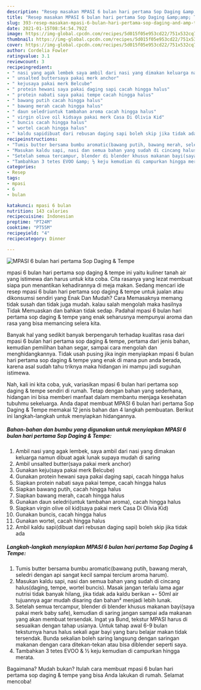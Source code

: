```yaml
---
description: "Resep masakan MPASI 6 bulan hari pertama Sop Daging &amp;amp; Tempe | Resep Membuat MPASI 6 bulan hari pertama Sop Daging &amp;amp; Tempe Yang Lezat Sekali"
title: "Resep masakan MPASI 6 bulan hari pertama Sop Daging &amp;amp; Tempe | Resep Membuat MPASI 6 bulan hari pertama Sop Daging &amp;amp; Tempe Yang Lezat Sekali"
slug: 393-resep-masakan-mpasi-6-bulan-hari-pertama-sop-daging-and-amp-tempe-resep-membuat-mpasi-6-bulan-hari-pertama-sop-daging-and-amp-tempe-yang-lezat-sekali
date: 2021-01-15T08:54:54.792Z
image: https://img-global.cpcdn.com/recipes/5d015f05e953cd22/751x532cq70/mpasi-6-bulan-hari-pertama-sop-daging-tempe-foto-resep-utama.jpg
thumbnail: https://img-global.cpcdn.com/recipes/5d015f05e953cd22/751x532cq70/mpasi-6-bulan-hari-pertama-sop-daging-tempe-foto-resep-utama.jpg
cover: https://img-global.cpcdn.com/recipes/5d015f05e953cd22/751x532cq70/mpasi-6-bulan-hari-pertama-sop-daging-tempe-foto-resep-utama.jpg
author: Cordelia Fowler
ratingvalue: 3.1
reviewcount: 3
recipeingredient:
- " nasi yang agak lembek saya ambil dari nasi yang dimakan keluarga namun dibuat agak lunak supaya mudah di saring"
- " unsalted buttersaya pakai merk anchor"
- " kejusaya pakai merk Belcube"
- " protein hewani saya pakai daging sapi cacah hingga halus"
- " protein nabati saya pakai tempe cacah hingga halus"
- " bawang putih cacah hingga halus"
- " bawang merah cacah hingga halus"
- " daun seledriuntuk tambahan aroma cacah hingga halus"
- " virgin olive oil kidsaya pakai merk Casa Di Olivia Kid"
- " buncis cacah hingga halus"
- " wortel cacah hingga halus"
- " kaldu sapidibuat dari rebusan daging sapi boleh skip jika tidak ada"
recipeinstructions:
- "Tumis butter bersama bumbu aromatic(bawang putih, bawang merah, seledri dengan api sangat kecil sampai tercium aroma harum)."
- "Masukan kaldu sapi, nasi dan semua bahan yang sudah di cincang halus(daging, tempe, wortel buncis). Masak jangan terlalu lama agar nutrisi tidak banyak hilang, jika tidak ada kaldu berikan +- 50ml air tujuannya agar mudah disaring dan bahan² menjadi lebih lunak."
- "Setelah semua tercampur, blender di blender khusus makanan bayi(saya pakai merk baby safe), kemudian di saring jangan sampai ada makanan yang akan membuat tersendak. Ingat ya Bund, tekstur MPASI harus di sesuaikan dengan tahap usianya. Untuk tahap awal 6-9 bulan teksturnya harus halus sekali agar bayi yang baru belajar makan tidak tersendak. Bunda sekalian boleh saring langsung dengan saringan makanan dengan cara ditekan-tekan atau bisa diblender seperti saya."
- "Tambahkan 3 tetes EVOO &amp; ½ keju kemudian di campurkan hingga merata."
categories:
- Resep
tags:
- mpasi
- 6
- bulan

katakunci: mpasi 6 bulan 
nutrition: 143 calories
recipecuisine: Indonesian
preptime: "PT24M"
cooktime: "PT55M"
recipeyield: "4"
recipecategory: Dinner

---
```



![MPASI 6 bulan hari pertama Sop Daging &amp; Tempe](https://img-global.cpcdn.com/recipes/5d015f05e953cd22/751x532cq70/mpasi-6-bulan-hari-pertama-sop-daging-tempe-foto-resep-utama.jpg)


mpasi 6 bulan hari pertama sop daging &amp; tempe ini yaitu kuliner tanah air yang istimewa dan harus untuk kita coba. Cita rasanya yang lezat membuat siapa pun menantikan kehadirannya di meja makan.
Sedang mencari ide resep mpasi 6 bulan hari pertama sop daging &amp; tempe untuk jualan atau dikonsumsi sendiri yang Enak Dan Mudah? Cara Memasaknya memang tidak susah dan tidak juga mudah. kalau salah mengolah maka hasilnya Tidak Memuaskan dan bahkan tidak sedap. Padahal mpasi 6 bulan hari pertama sop daging &amp; tempe yang enak seharusnya mempunyai aroma dan rasa yang bisa memancing selera kita.

Banyak hal yang sedikit banyak berpengaruh terhadap kualitas rasa dari mpasi 6 bulan hari pertama sop daging &amp; tempe, pertama dari jenis bahan, kemudian pemilihan bahan segar, sampai cara mengolah dan menghidangkannya. Tidak usah pusing jika ingin menyiapkan mpasi 6 bulan hari pertama sop daging &amp; tempe yang enak di mana pun anda berada, karena asal sudah tahu triknya maka hidangan ini mampu jadi suguhan istimewa.




Nah, kali ini kita coba, yuk, variasikan mpasi 6 bulan hari pertama sop daging &amp; tempe sendiri di rumah. Tetap dengan bahan yang sederhana, hidangan ini bisa memberi manfaat dalam membantu menjaga kesehatan tubuhmu sekeluarga. Anda dapat membuat MPASI 6 bulan hari pertama Sop Daging &amp; Tempe memakai 12 jenis bahan dan 4 langkah pembuatan. Berikut ini langkah-langkah untuk menyiapkan hidangannya.

<!--inarticleads1-->

##### Bahan-bahan dan bumbu yang digunakan untuk menyiapkan MPASI 6 bulan hari pertama Sop Daging &amp; Tempe:

1. Ambil  nasi yang agak lembek, saya ambil dari nasi yang dimakan keluarga namun dibuat agak lunak supaya mudah di saring
1. Ambil  unsalted butter(saya pakai merk anchor)
1. Gunakan  keju(saya pakai merk Belcube)
1. Gunakan  protein hewani saya pakai daging sapi, cacah hingga halus
1. Siapkan  protein nabati saya pakai tempe, cacah hingga halus
1. Siapkan  bawang putih, cacah hingga halus
1. Siapkan  bawang merah, cacah hingga halus
1. Gunakan  daun seledri(untuk tambahan aroma), cacah hingga halus
1. Siapkan  virgin olive oil kid(saya pakai merk Casa Di Olivia Kid)
1. Gunakan  buncis, cacah hingga halus
1. Gunakan  wortel, cacah hingga halus
1. Ambil  kaldu sapi(dibuat dari rebusan daging sapi) boleh skip jika tidak ada




<!--inarticleads2-->

##### Langkah-langkah menyiapkan MPASI 6 bulan hari pertama Sop Daging &amp; Tempe:

1. Tumis butter bersama bumbu aromatic(bawang putih, bawang merah, seledri dengan api sangat kecil sampai tercium aroma harum).
1. Masukan kaldu sapi, nasi dan semua bahan yang sudah di cincang halus(daging, tempe, wortel buncis). Masak jangan terlalu lama agar nutrisi tidak banyak hilang, jika tidak ada kaldu berikan +- 50ml air tujuannya agar mudah disaring dan bahan² menjadi lebih lunak.
1. Setelah semua tercampur, blender di blender khusus makanan bayi(saya pakai merk baby safe), kemudian di saring jangan sampai ada makanan yang akan membuat tersendak. Ingat ya Bund, tekstur MPASI harus di sesuaikan dengan tahap usianya. Untuk tahap awal 6-9 bulan teksturnya harus halus sekali agar bayi yang baru belajar makan tidak tersendak. Bunda sekalian boleh saring langsung dengan saringan makanan dengan cara ditekan-tekan atau bisa diblender seperti saya.
1. Tambahkan 3 tetes EVOO &amp; ½ keju kemudian di campurkan hingga merata.




Bagaimana? Mudah bukan? Itulah cara membuat mpasi 6 bulan hari pertama sop daging &amp; tempe yang bisa Anda lakukan di rumah. Selamat mencoba!
